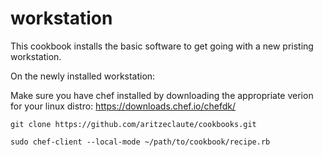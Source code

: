 # workstation

This cookbook installs the basic software to get going with a new pristing workstation. 

On the newly installed workstation:

Make sure you have chef installed by downloading the appropriate verion for your linux distro: https://downloads.chef.io/chefdk/

`git clone https://github.com/aritzeclaute/cookbooks.git`

`sudo chef-client --local-mode ~/path/to/cookbook/recipe.rb`


